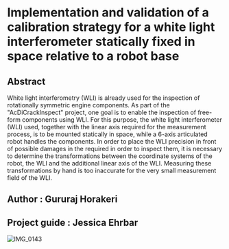 # Implementation and validation of a calibration strategy for a white light interferometer statically fixed in space relative to a robot base

## Abstract
White light interferometry (WLI) is already used for the inspection of rotationally symmetric engine components. As part of the "AcDiCrackInspect" project, one goal is to enable the inspection of free-form components using WLI. For this purpose, the white light interferometer (WLI) used, together with the linear axis required for the measurement process, is to be mounted statically in space, while a 6-axis articulated robot handles the components. In order to place the WLI precision in front of possible damages in the required in order to inspect them, it is necessary to determine the transformations between the coordinate systems of the robot, the WLI and the additional linear axis of the WLI. Measuring these transformations by hand is too inaccurate for the very small measurement field of the WLI.

## Author : Gururaj Horakeri
## Project guide : Jessica Ehrbar


![IMG_0143](https://user-images.githubusercontent.com/63947525/182025517-ea59ad6c-8fc7-4853-8b65-a03ff001a80d.jpg)
